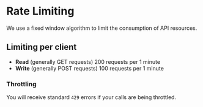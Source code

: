 # Rate Limiting 
We use a fixed window algorithm to limit the consumption of API resources.

## Limiting per client
 - **Read** (generally GET requests) 200 requests per 1 minute
 - **Write** (generally POST requests) 100 requests per 1 minute

### Throttling
You will receive standard ```429``` errors if your calls are being throttled.
